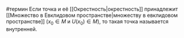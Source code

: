 #термин
Если точка и её [[Окрестность|окрестность]] принадлежит [[Множество в Евклидовом пространстве|множеству в евклидовом пространстве]] ($x_0 \in M$ и $U(x_0) \in M$), то такая точка называется внутренней.